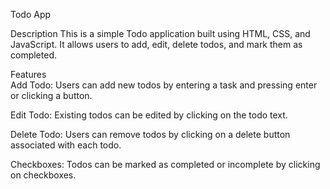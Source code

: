 Todo App

Description
This is a simple Todo application built using HTML, CSS, and JavaScript. It allows users to add, edit, delete todos, and mark them as completed.

Features                                                                                                                        
Add Todo: Users can add new todos by entering a task and pressing enter or clicking a button.

Edit Todo: Existing todos can be edited by clicking on the todo text.

Delete Todo: Users can remove todos by clicking on a delete button associated with each todo.

Checkboxes: Todos can be marked as completed or incomplete by clicking on checkboxes.
